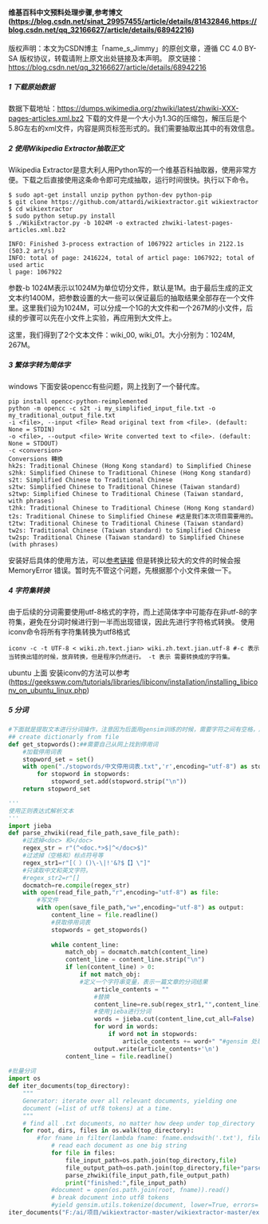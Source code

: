 #### 维基百科中文预料处理步骤,参考博文(https://blog.csdn.net/sinat_29957455/article/details/81432846,https://blog.csdn.net/qq_32166627/article/details/68942216)
版权声明：本文为CSDN博主「name_s_Jimmy」的原创文章，遵循 CC 4.0 BY-SA 版权协议，转载请附上原文出处链接及本声明。
原文链接：https://blog.csdn.net/qq_32166627/article/details/68942216

##### 1 下载原始数据

数据下载地址：https://dumps.wikimedia.org/zhwiki/latest/zhwiki-XXX-pages-articles.xml.bz2
下载的文件是一个大小为1.3G的压缩包，解压后是个5.8G左右的xml文件，内容是网页标签形式的。我们需要抽取出其中的有效信息。

##### 2 使用Wikipedia Extractor抽取正文

Wikipedia Extractor是意大利人用Python写的一个维基百科抽取器，使用非常方便。下载之后直接使用这条命令即可完成抽取，运行时间很快。执行以下命令。
``` linux
$ sudo apt-get install unzip python python-dev python-pip
$ git clone https://github.com/attardi/wikiextractor.git wikiextractor
$ cd wikiextractor
$ sudo python setup.py install
$ ./WikiExtractor.py -b 1024M -o extracted zhwiki-latest-pages-articles.xml.bz2

INFO: Finished 3-process extraction of 1067922 articles in 2122.1s (503.2 art/s)
INFO: total of page: 2416224, total of articl page: 1067922; total of used artic
l page: 1067922
```
参数-b 1024M表示以1024M为单位切分文件，默认是1M。由于最后生成的正文文本约1400M，把参数设置的大一些可以保证最后的抽取结果全部存在一个文件里。这里我们设为1024M，可以分成一个1G的大文件和一个267M的小文件，后续的步骤可以先在小文件上实验，再应用到大文件上。

这里，我们得到了2个文本文件：wiki_00, wiki_01。大小分别为：1024M, 267M。
##### 3 繁体字转为简体字
windows 下面安装opencc有些问题，网上找到了一个替代库。

```linux
pip install opencc-python-reimplemented
python -m opencc -c s2t -i my_simplified_input_file.txt -o my_traditional_output_file.txt
-i <file>, --input <file> Read original text from <file>. (default: None = STDIN)
-o <file>, --output <file> Write converted text to <file>. (default: None = STDOUT)
-c <conversion>
Conversions 轉換
hk2s: Traditional Chinese (Hong Kong standard) to Simplified Chinese
s2hk: Simplified Chinese to Traditional Chinese (Hong Kong standard)
s2t: Simplified Chinese to Traditional Chinese
s2tw: Simplified Chinese to Traditional Chinese (Taiwan standard)
s2twp: Simplified Chinese to Traditional Chinese (Taiwan standard, with phrases)
t2hk: Traditional Chinese to Traditional Chinese (Hong Kong standard)
t2s: Traditional Chinese to Simplified Chinese #这是我们本次项目需要用的。
t2tw: Traditional Chinese to Traditional Chinese (Taiwan standard)
tw2s: Traditional Chinese (Taiwan standard) to Simplified Chinese
tw2sp: Traditional Chinese (Taiwan standard) to Simplified Chinese (with phrases)
```

安装好后具体的使用方法，可以[参考链接](https://pypi.org/project/opencc-python-reimplemented/)
但是转换比较大的文件的时候会报 MemoryError 错误。暂时先不管这个问题，先根据那个小文件来做一下。
##### 4 字符集转换
由于后续的分词需要使用utf-8格式的字符，而上述简体字中可能存在非utf-8的字符集，避免在分词时候进行到一半而出现错误，因此先进行字符格式转换。
使用iconv命令将所有字符集转换为utf8格式
``` linux
iconv -c -t UTF-8 < wiki.zh.text.jian> wiki.zh.text.jian.utf-8 #-c 表示当转换出错的时候，放弃转换，但是程序仍然进行。 -t 表示 需要转换成的字符集。
```
ubuntu 上面 安装iconv的方法可以参考 (https://geeksww.com/tutorials/libraries/libiconv/installation/installing_libiconv_on_ubuntu_linux.php)

##### 5 分词
``` python
#下面就是提取文本进行分词操作，注意因为后面用gensim训练的时候，需要字符之间有空格，所以处理的时候都要加上空格。
## create dictionarly from file
def get_stopwords():##需要自己从网上找到停用词
    #加载停用词表
    stopword_set = set()
    with open("./stopwords/中文停用词表.txt",'r',encoding="utf-8") as stopwords:
        for stopword in stopwords:
            stopword_set.add(stopword.strip("\n"))
    return stopword_set

'''
使用正则表达式解析文本
'''
import jieba
def parse_zhwiki(read_file_path,save_file_path):
    #过滤掉<doc> 和</doc>
    regex_str = r"(^<doc.*>$|^</doc>$)"
    #过滤掉（空格和）标点符号等
    regex_str1=r"[（ ）()\-\|!'&?$【】\"]"
    #只读取中文和英文字符。
    #regex_str2=r"[]
    docmatch=re.compile(regex_str)
    with open(read_file_path,"r",encoding="utf-8") as file:
        #写文件
        with open(save_file_path,"w+",encoding="utf-8") as output:
            content_line = file.readline()
            #获取停用词表
            stopwords = get_stopwords()
      
            while content_line:
                match_obj = docmatch.match(content_line)
                content_line = content_line.strip("\n")
                if len(content_line) > 0:
                    if not match_obj:
                    #定义一个字符串变量，表示一篇文章的分词结果
                        article_contents = ""
                        #替换
                        content_line=re.sub(regex_str1,"",content_line)
                        #使用jieba进行分词
                        words = jieba.cut(content_line,cut_all=False)
                        for word in words:
                            if word not in stopwords:
                                article_contents += word+" "#gensim 处理 需要字符之间有空格。
                        output.write(article_contents+'\n')
                content_line = file.readline()
 
#批量分词
import os
def iter_documents(top_directory):
    """
    Generator: iterate over all relevant documents, yielding one
    document (=list of utf8 tokens) at a time.
    """
    # find all .txt documents, no matter how deep under top_directory
    for root, dirs, files in os.walk(top_directory):
        #for fname in filter(lambda fname: fname.endswith('.txt'), files):
            # read each document as one big string
            for file in files:
                file_input_path=os.path.join(top_directory,file)
                file_output_path=os.path.join(top_directory,file+"parse")
                parse_zhwiki(file_input_path,file_output_path)
                print("finished:",file_input_path)
            #document = open(os.path.join(root, fname)).read()
            # break document into utf8 tokens
            #yield gensim.utils.tokenize(document, lower=True, errors='ignore')
iter_documents("F:/ai/项目/wikiextractor-master/wikiextractor-master/extracted/AA") #调用分词。
  ```
